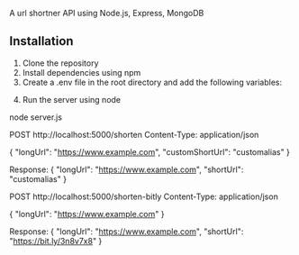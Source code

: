 A url shortner API using Node.js, Express, MongoDB

## Installation

1. Clone the repository
2. Install dependencies using npm
3. Create a .env file in the root directory and add the following variables:

<!-- MONGO_URI=mongodb+srv://<username>:<password>@<cluster-url>/<database-name>?retryWrites=true&w=majority
CLOUDINARY_CLOUD_NAME=<cloudinary-cloud-name>
CLOUDINARY_API_KEY=<cloudinary-api-key>
CLOUDINARY_API_SECRET=<cloudinary-api-secret> -->

4. Run the server using node

node server.js

POST http://localhost:5000/shorten
Content-Type: application/json

{
  "longUrl": "https://www.example.com",
  "customShortUrl": "customalias"
}

Response:
{
  "longUrl": "https://www.example.com",
  "shortUrl": "customalias"
}


POST http://localhost:5000/shorten-bitly
Content-Type: application/json

{
  "longUrl": "https://www.example.com"
}


Response:
{
  "longUrl": "https://www.example.com",
  "shortUrl": "https://bit.ly/3n8v7x8"
}